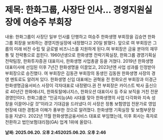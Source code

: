 # **제목: 한화그룹, 사장단 인사… 경영지원실장에 여승주 부회장**

  내용: 한화그룹이 사장단 일부 인사를 단행하고 여승주 한화생명 부회장을 김승연 한화그룹 회장을 보좌하는 경영지원실장에 내정했다고 20일 밝혔다. 앞으로 여 부회장은 그룹의 미래 비전 수립 및 글로벌 비즈니스를 지원하게 된다.여 부회장은 금융 분야의 재무통 및 전략통으로 꼽힌다. 1960년생으로 한화생명 전략기획실장, 한화그룹 경영기획실 전략팀장, 한화투자증권 대표이사, 한화생명 사업총괄 등을 거쳤다. 2019년 한화생명 대표이사에 선임된 이후 7년간 한화생명을 이끌었고, 2023년엔 사업 성과를 인정받아 부회장으로 승진했다. 여 부회장은 김동관 부회장의 동생인 김동원 한화생명 사장의 경영 멘토로도 알려져 있다.        한화생명 신임 대표에는 권혁웅 전 한화오션 부회장과 이경근 한화생명금융서비스 사장이 각자대표로 내정됐다.권 전 부회장은 카이스트 박사 출신으로 40년간 한화에너지, 한화토탈에너지스, 한화오션 대표이사 등 주요 보직을 거친 전문 경영인이다. 한화그룹은 “인공지능(AI) 시대를 맞아 한화생명의 사업 다각화와 지속 성장을 이끌어나갈 것”이라고 기대감을 드러냈다.이 사장은 정통 보험영업 전문가로 영업현장에 대한 경험과 이해가 풍부한 것으로 알려졌다. 한화생명 기획실장 및 보험부문장 등을 지냈다. 2022년 11월 한화생명금융서비스 대표로 부임했는데, 이후 회사는 흑자로 전환하고 법인보험대리점(GA) 업계 1위에 올랐다.

  **날짜: 2025.06.20. 오후 2:452025.06.20. 오후 2:46**
